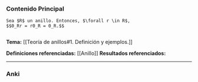 ### Contenido Principal

```ad-proposition
Sea $R$ un anillo. Entonces, $\forall r \in R$,
$$0_Rr = r0_R = 0_R.$$
```

```ad-proof

```

**Tema:** [[Teoría de anillos#1. Definición y ejemplos.]]

**Definiciones referenciadas:** [[Anillo]]
**Resultados referenciados:**

---
### Anki
